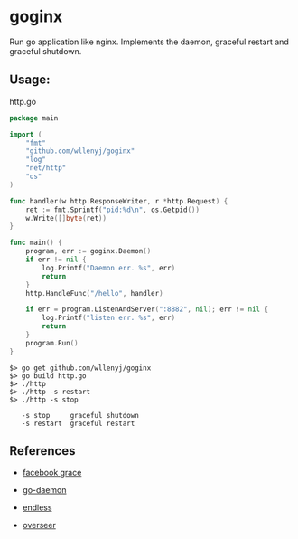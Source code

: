 # goginx
Run go application like nginx. Implements the daemon, graceful restart and graceful shutdown. 

## Usage:

http.go
``` go
package main

import (
    "fmt"
    "github.com/wllenyj/goginx"
    "log"
    "net/http"
    "os"
)

func handler(w http.ResponseWriter, r *http.Request) {
    ret := fmt.Sprintf("pid:%d\n", os.Getpid())
    w.Write([]byte(ret))
}

func main() {
    program, err := goginx.Daemon()
    if err != nil {
        log.Printf("Daemon err. %s", err)
        return
    }   
    http.HandleFunc("/hello", handler)

    if err = program.ListenAndServer(":8882", nil); err != nil {
        log.Printf("listen err. %s", err)
        return
    }   
    program.Run()
}
```
``` shell
$> go get github.com/wllenyj/goginx
$> go build http.go
$> ./http
$> ./http -s restart
$> ./http -s stop
```
```
   -s stop     graceful shutdown
   -s restart  graceful restart
```

## References
* [facebook grace](https://github.com/facebookgo/grace)
* [go-daemon](https://github.com/sevlyar/go-daemon)
* [endless](https://github.com/fvbock/endless)

* [overseer](https://github.com/jpillora/overseer)

